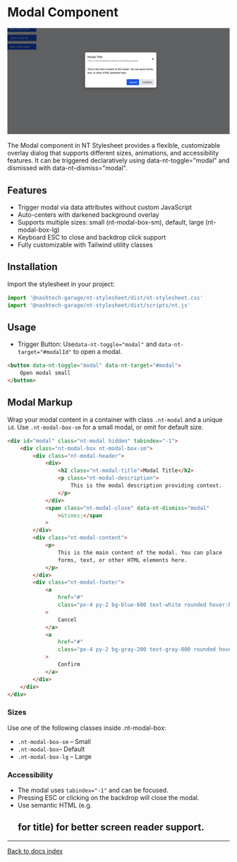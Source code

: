 # Modal Component

![alt text](./modal.png)

The Modal component in NT Stylesheet provides a flexible, customizable overlay dialog that supports different sizes, animations, and accessibility features. It can be triggered declaratively using data-nt-toggle="modal" and dismissed with data-nt-dismiss="modal".

## Features

-   Trigger modal via data attributes without custom JavaScript
-   Auto-centers with darkened background overlay
-   Supports multiple sizes: small (nt-modal-box-sm), default, large (nt-modal-box-lg)
-   Keyboard ESC to close and backdrop click support
-   Fully customizable with Tailwind utility classes

## Installation

Import the stylesheet in your project:

```javascript
import '@nashtech-garage/nt-stylesheet/dist/nt-stylesheet.css'
import '@nashtech-garage/nt-stylesheet/dist/scripts/nt.js'
```

## Usage

-   Trigger Button: Use`data-nt-toggle="modal"` and `data-nt-target="#modalId"` to open a modal.

```html
<button data-nt-toggle="modal" data-nt-target="#modal">
    Open modal small
</button>
```

## Modal Markup

Wrap your modal content in a container with class `.nt-modal` and a unique `id`. Use `.nt-modal-box-sm` for a small modal, or omit for default size.

```html
<div id="modal" class="nt-modal hidden" tabindex="-1">
    <div class="nt-modal-box nt-modal-box-sm">
        <div class="nt-modal-header">
            <div>
                <h2 class="nt-modal-title">Modal Title</h2>
                <p class="nt-modal-description">
                    This is the modal description providing context.
                </p>
            </div>
            <span class="nt-modal-close" data-nt-dismiss="modal"
                >&times;</span
            >
        </div>
        <div class="nt-modal-content">
            <p>
                This is the main content of the modal. You can place
                forms, text, or other HTML elements here.
            </p>
        </div>
        <div class="nt-modal-footer">
            <a
                href="#"
                class="px-4 py-2 bg-blue-600 text-white rounded hover:bg-blue-700"
            >
                Cancel
            </a>
            <a
                href="#"
                class="px-4 py-2 bg-gray-200 text-gray-800 rounded hover:bg-gray-300"
            >
                Confirm
            </a>
        </div>
    </div>
</div>
```

### Sizes

Use one of the following classes inside .nt-modal-box:

-   `.nt-modal-box-sm` – Small
-   `.nt-modal-box`– Default
-   `.nt-modal-box-lg` – Large

### Accessibility

-   The modal uses `tabindex="-1"` and can be focused.
-   Pressing ESC or clicking on the backdrop will close the modal.
-   Use semantic HTML (e.g. <h2> for title) for better screen reader support.

---

[Back to docs index](README.md)
